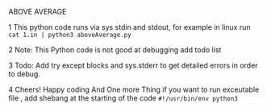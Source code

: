 ABOVE AVERAGE 

1 This python code runs via sys stdin and stdout, for example in linux 
run `cat 1.in | python3 aboveAverage.py`

2 Note: This Python code is  not good at debugging add todo list 

3 Todo: Add try except blocks and sys.stderr to get detailed errors in order to debug.

4 Cheers! Happy coding 
  And One more Thing if you want to run exceutable file , add shebang at the starting of the code `#!/usr/bin/env python3`  
